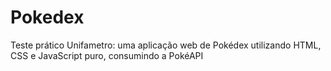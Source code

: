 # Pokedex
Teste prático Unifametro: uma aplicação web de Pokédex utilizando HTML, CSS e JavaScript puro, consumindo a PokéAPI
